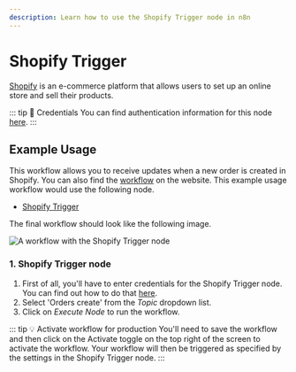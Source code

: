 ```yaml
---
description: Learn how to use the Shopify Trigger node in n8n
---
```


# Shopify Trigger

[Shopify](https://www.shopify.com/) is an e-commerce platform that allows users to set up an online store and sell their products.

::: tip 🔑 Credentials
You can find authentication information for this node [here](../../../credentials/Shopify/README.md).
:::


## Example Usage

This workflow allows you to receive updates when a new order is created in Shopify. You can also find the [workflow](https://n8n.io/workflows/547) on the website. This example usage workflow would use the following node.
- [Shopify Trigger]()

The final workflow should look like the following image.

![A workflow with the Shopify Trigger node](./workflow.png)


### 1. Shopify Trigger node

1. First of all, you'll have to enter credentials for the Shopify Trigger node. You can find out how to do that [here](../../../credentials/Shopify/README.md).
2. Select 'Orders create' from the *Topic* dropdown list.
3. Click on *Execute Node* to run the workflow.

::: tip 💡 Activate workflow for production
You'll need to save the workflow and then click on the Activate toggle on the top right of the screen to activate the workflow. Your workflow will then be triggered as specified by the settings in the Shopify Trigger node.
:::
